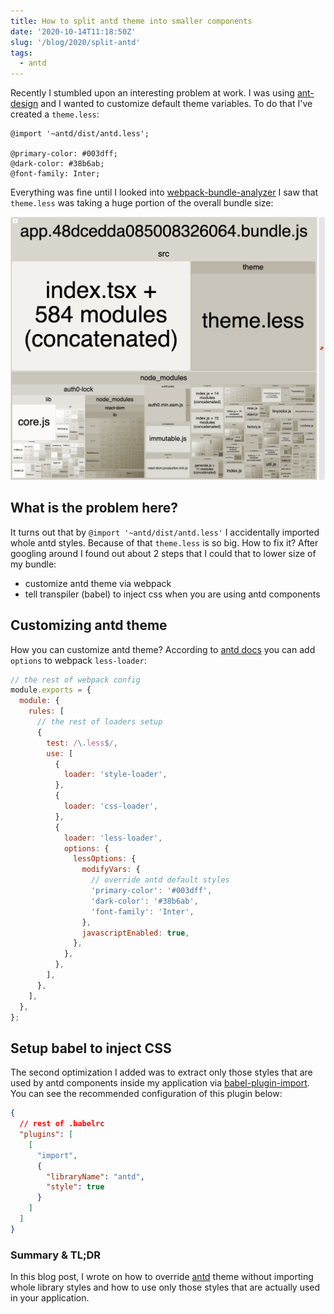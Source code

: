 ```yaml
---
title: How to split antd theme into smaller components
date: '2020-10-14T11:18:50Z'
slug: '/blog/2020/split-antd'
tags:
  - antd
---
```


Recently I stumbled upon an interesting problem at work. I was using [ant-design](https://ant.design/)
and I wanted to customize default theme variables. To do that I've created a `theme.less`:

```less
@import '~antd/dist/antd.less';

@primary-color: #003dff;
@dark-color: #38b6ab;
@font-family: Inter;
```

Everything was fine until I looked into [webpack-bundle-analyzer](https://www.npmjs.com/package/webpack-bundle-analyzer)
I saw that `theme.less` was taking a huge portion of the overall bundle size:

![bundle-analysis](./bundle-analysis.png)

## What is the problem here?

It turns out that by `@import '~antd/dist/antd.less'` I accidentally imported whole antd styles.
Because of that `theme.less` is so big. How to fix it? After googling around I found out about 2 steps
that I could that to lower size of my bundle:

- customize antd theme via webpack
- tell transpiler (babel) to inject css when you are using antd components

## Customizing antd theme

How you can customize antd theme? According to [antd docs](https://ant.design/docs/react/customize-theme#Customize-in-webpack)
you can add `options` to webpack `less-loader`:

```js
// the rest of webpack config
module.exports = {
  module: {
    rules: [
      // the rest of loaders setup
      {
        test: /\.less$/,
        use: [
          {
            loader: 'style-loader',
          },
          {
            loader: 'css-loader',
          },
          {
            loader: 'less-loader',
            options: {
              lessOptions: {
                modifyVars: {
                  // override antd default styles
                  'primary-color': '#003dff',
                  'dark-color': '#38b6ab',
                  'font-family': 'Inter',
                },
                javascriptEnabled: true,
              },
            },
          },
        ],
      },
    ],
  },
};
```

## Setup babel to inject CSS

The second optimization I added was to extract only those styles that are used by antd components inside
my application via [babel-plugin-import](https://www.npmjs.com/package/babel-plugin-import). You can see
the recommended configuration of this plugin below:

```json
{
  // rest of .babelrc
  "plugins": [
    [
      "import",
      {
        "libraryName": "antd",
        "style": true
      }
    ]
  ]
}
```

### Summary & TL;DR

In this blog post, I wrote on how to override [antd](https://ant.design/) theme without importing
whole library styles and how to use only those styles that are actually used in your application.
